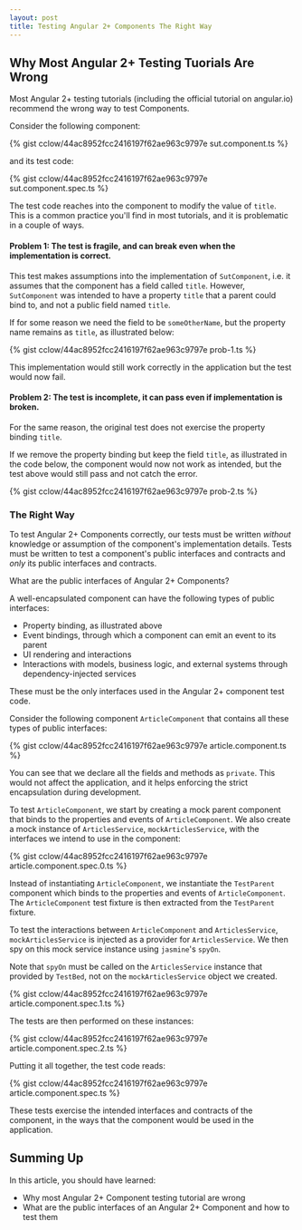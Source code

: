 ```yaml
---
layout: post
title: Testing Angular 2+ Components The Right Way
---
```


## Why Most Angular 2+ Testing Tuorials Are Wrong

Most Angular 2+ testing tutorials (including the official tutorial on angular.io) recommend
the wrong way to test Components.

Consider the following component:

{% gist cclow/44ac8952fcc2416197f62ae963c9797e sut.component.ts %}

and its test code:

{% gist cclow/44ac8952fcc2416197f62ae963c9797e sut.component.spec.ts %}

The test code reaches into the component to modify
the value of `title`.
This is a common practice you'll find in most tutorials, 
and it is problematic in a couple of ways.

#### Problem 1: The test is fragile, and can break even when the implementation is correct.

This test makes assumptions into the implementation of `SutComponent`,
i.e. it assumes that the component has a field called `title`.
However, `SutComponent` was intended to have a property `title`
that a parent could bind to,
and not a public field named `title`.

If for some reason we need the field to be `someOtherName`,
but the property name remains as `title`, as illustrated below:

{% gist cclow/44ac8952fcc2416197f62ae963c9797e prob-1.ts %}

This implementation would still work correctly in the application
but the test would now fail.

#### Problem 2: The test is incomplete, it can pass even if implementation is broken.

For the same reason, the original test does not exercise the property binding
`title`.

If we remove the property binding but keep the field `title`,
as illustrated in the code below,
the component would now not work as intended,
but the test above would still pass and not catch the error.

{% gist cclow/44ac8952fcc2416197f62ae963c9797e prob-2.ts %}

### The Right Way

To test Angular 2+ Components correctly,
our tests must be written *without* knowledge or assumption
of the component's implementation details.
Tests must be written to test a component's public interfaces and contracts and *only* 
its public interfaces and contracts.

What are the public interfaces of Angular 2+ Components?

A well-encapsulated component can have the following types of public interfaces:
* Property binding, as illustrated above
* Event bindings, through which a component can emit an event to its parent
* UI rendering and interactions
* Interactions with models, business logic, and external systems through 
dependency-injected services

These must be the only interfaces used in the Angular 2+ component test code.

Consider the following component `ArticleComponent` that contains
all these types of public interfaces:

{% gist cclow/44ac8952fcc2416197f62ae963c9797e article.component.ts %}

You can see that we declare all the fields and methods as `private`.
This would not affect the application,
and it helps enforcing the strict encapsulation during development.

To test `ArticleComponent`, we start by creating a mock parent component that
binds to the properties and events of `ArticleComponent`. 
We also create a mock instance of `ArticlesService`,
`mockArticlesService`, with the interfaces we intend to use in the component:

{% gist cclow/44ac8952fcc2416197f62ae963c9797e article.component.spec.0.ts %}

Instead of instantiating `ArticleComponent`,
we instantiate the `TestParent` component which 
binds to the properties and events of `ArticleComponent`.
The `ArticleComponent` test fixture is then extracted from the `TestParent` fixture.

To test the interactions between `ArticleComponent` and `ArticlesService`,
`mockArticlesService` is injected as a provider for `ArticlesService`.
We then spy on this mock service instance using `jasmine`'s `spyOn`.

Note that `spyOn` must be called on the `ArticlesService` instance
that provided by `TestBed`,
not on the `mockArticlesService` object we created.

{% gist cclow/44ac8952fcc2416197f62ae963c9797e article.component.spec.1.ts %}

The tests are then performed on these instances:

{% gist cclow/44ac8952fcc2416197f62ae963c9797e article.component.spec.2.ts %}

Putting it all together, the test code reads:

{% gist cclow/44ac8952fcc2416197f62ae963c9797e article.component.spec.ts %}

These tests exercise the intended interfaces and contracts of the component,
in the ways that the component would be used in the application.

## Summing Up

In this article, you should have learned:
* Why most Angular 2+ Component testing tutorial are wrong
* What are the public interfaces of an Angular 2+ Component and how to test them